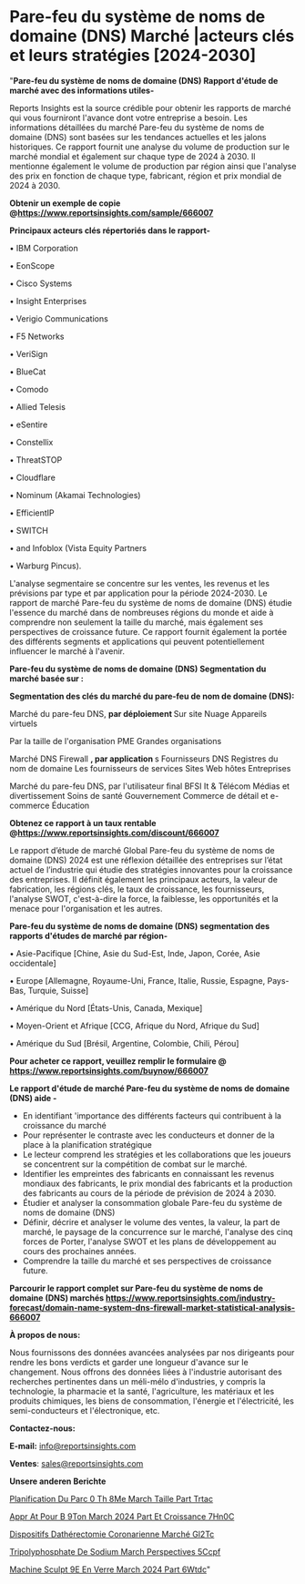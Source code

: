 # Pare-feu du système de noms de domaine (DNS) Marché |acteurs clés et leurs stratégies [2024-2030]

"<strong>Pare-feu du système de noms de domaine (DNS) Rapport d'étude de marché avec des informations utiles-</strong>

Reports Insights est la source crédible pour obtenir les rapports de marché qui vous fourniront l'avance dont votre entreprise a besoin. Les informations détaillées du marché Pare-feu du système de noms de domaine (DNS) sont basées sur les tendances actuelles et les jalons historiques. Ce rapport fournit une analyse du volume de production sur le marché mondial et également sur chaque type de 2024 à 2030. Il mentionne également le volume de production par région ainsi que l'analyse des prix en fonction de chaque type, fabricant, région et prix mondial de 2024 à 2030.

<strong><b>Obtenir un exemple de copie @</b></strong><a href=https://www.reportsinsights.com/sample/666007><strong><b>https://www.reportsinsights.com/sample/666007</b></strong></a>

<b>Principaux acteurs clés répertoriés dans le rapport-</b>

<b> </b>• IBM Corporation

• EonScope

• Cisco Systems

• Insight Enterprises

• Verigio Communications

• F5 Networks

• VeriSign

• BlueCat

• Comodo

• Allied Telesis

• eSentire

• Constellix

• ThreatSTOP

• Cloudflare

• Nominum (Akamai Technologies)

• EfficientIP

• SWITCH

• and Infoblox (Vista Equity Partners

• Warburg Pincus).

L'analyse segmentaire se concentre sur les ventes, les revenus et les prévisions par type et par application pour la période 2024-2030. Le rapport de marché Pare-feu du système de noms de domaine (DNS) étudie l'essence du marché dans de nombreuses régions du monde et aide à comprendre non seulement la taille du marché, mais également ses perspectives de croissance future. Ce rapport fournit également la portée des différents segments et applications qui peuvent potentiellement influencer le marché à l'avenir.

<strong>Pare-feu du système de noms de domaine (DNS) Segmentation du marché basée sur :</strong>

<strong> Segmentation des clés du marché du pare-feu de nom de domaine (DNS): </strong>

Marché du pare-feu DNS, <strong> par déploiement </strong>
Sur site
Nuage
Appareils virtuels

Par la taille de l'organisation
PME
Grandes organisations

Marché DNS Firewall <strong>, par application </strong> s
Fournisseurs DNS
Registres du nom de domaine
Les fournisseurs de services
Sites Web hôtes
Entreprises

Marché du pare-feu DNS, par l'utilisateur final
BFSI
It & Télécom
Médias et divertissement
Soins de santé
Gouvernement
Commerce de détail et e-commerce
Éducation

<strong><b>Obtenez ce rapport à un taux rentable @</b></strong><a href=https://www.reportsinsights.com/discount/666007><strong><b>https://www.reportsinsights.com/discount/666007</b></strong></a>

Le rapport d’étude de marché Global Pare-feu du système de noms de domaine (DNS) 2024 est une réflexion détaillée des entreprises sur l’état actuel de l’industrie qui étudie des stratégies innovantes pour la croissance des entreprises. Il définit également les principaux acteurs, la valeur de fabrication, les régions clés, le taux de croissance, les fournisseurs, l'analyse SWOT, c'est-à-dire la force, la faiblesse, les opportunités et la menace pour l'organisation et les autres.

<strong>Pare-feu du système de noms de domaine (DNS) segmentation des rapports d'études de marché par région-</strong>

• Asie-Pacifique [Chine, Asie du Sud-Est, Inde, Japon, Corée, Asie occidentale]

• Europe [Allemagne, Royaume-Uni, France, Italie, Russie, Espagne, Pays-Bas, Turquie, Suisse]

• Amérique du Nord [États-Unis, Canada, Mexique]

• Moyen-Orient et Afrique [CCG, Afrique du Nord, Afrique du Sud]

• Amérique du Sud [Brésil, Argentine, Colombie, Chili, Pérou]

<strong>Pour acheter ce rapport, veuillez remplir le formulaire @   <a href=https://www.reportsinsights.com/buynow/666007>https://www.reportsinsights.com/buynow/666007</a></strong>

<strong>Le rapport d'étude de marché Pare-feu du système de noms de domaine (DNS) aide -</strong>
<ul>
  <li>En identifiant 'importance des différents facteurs qui contribuent à la croissance du marché</li>
  <li>Pour représenter le contraste avec les conducteurs et donner de la place à la planification stratégique</li>
  <li>Le lecteur comprend les stratégies et les collaborations que les joueurs se concentrent sur la compétition de combat sur le marché.</li>
  <li>Identifier les empreintes des fabricants en connaissant les revenus mondiaux des fabricants, le prix mondial des fabricants et la production des fabricants au cours de la période de prévision de 2024 à 2030.</li>
  <li>Étudier et analyser la consommation globale Pare-feu du système de noms de domaine (DNS)</li>
  <li>Définir, décrire et analyser le volume des ventes, la valeur, la part de marché, le paysage de la concurrence sur le marché, l'analyse des cinq forces de Porter, l'analyse SWOT et les plans de développement au cours des prochaines années.</li>
  <li>Comprendre la taille du marché et ses perspectives de croissance future.</li>
</ul>

<strong>Parcourir le rapport complet sur Pare-feu du système de noms de domaine (DNS) marchés <a href=https://www.reportsinsights.com/industry-forecast/domain-name-system-dns-firewall-market-statistical-analysis-666007>https://www.reportsinsights.com/industry-forecast/domain-name-system-dns-firewall-market-statistical-analysis-666007</a></strong>

<strong>À propos de nous:</strong>

Nous fournissons des données avancées analysées par nos dirigeants pour rendre les bons verdicts et garder une longueur d'avance sur le changement. Nous offrons des données liées à l'industrie autorisant des recherches pertinentes dans un méli-mélo d'industries, y compris la technologie, la pharmacie et la santé, l'agriculture, les matériaux et les produits chimiques, les biens de consommation, l'énergie et l'électricité, les semi-conducteurs et l'électronique, etc.

<strong>Contactez-nous:</strong>

<strong>E-mail:</strong> <a href=mailto:info@reportsinsights.com>info@reportsinsights.com</a>

<strong>Ventes</strong>: <a href=mailto:sales@reportsinsights.com>sales@reportsinsights.com</a>

<strong>Unsere anderen Berichte</strong>

<a href=https://www.linkedin.com/pulse/planification-du-parc-%C3%A0-th%C3%A8me-march%C3%A9-taille-part-trtac/>Planification Du Parc  0 Th 8Me March Taille Part Trtac</a>

<a href=https://www.linkedin.com/pulse/appr%C3%AAt-pour-b%C3%A9ton-march%C3%A9-2024-part-et-croissance-7hn0c/>Appr At Pour B 9Ton March 2024 Part Et Croissance 7Hn0C</a>

<a href=https://www.linkedin.com/pulse/dispositifs-dathérectomie-coronarienne-marché-gl2tc/>Dispositifs Dathérectomie Coronarienne Marché Gl2Tc</a>

<a href=https://www.linkedin.com/pulse/tripolyphosphate-de-sodium-march%C3%A9-perspectives-5ccpf/>Tripolyphosphate De Sodium March Perspectives 5Ccpf</a>

<a href=https://www.linkedin.com/pulse/machine-sculpt%C3%A9e-en-verre-march%C3%A9-2024-part-6wtdc/>Machine Sculpt 9E En Verre March 2024 Part 6Wtdc</a>"
